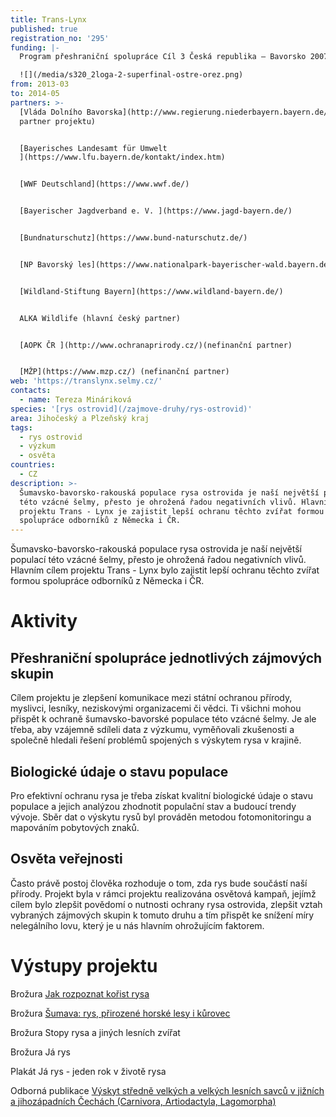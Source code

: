 ```yaml
---
title: Trans-Lynx
published: true
registration_no: '295'
funding: |-
  Program přeshraniční spolupráce Cíl 3 Česká republika – Bavorsko 2007-2013

  ![](/media/s320_2loga-2-superfinal-ostre-orez.png)
from: 2013-03
to: 2014-05
partners: >-
  [Vláda Dolního Bavorska](http://www.regierung.niederbayern.bayern.de/) (hlavní
  partner projektu)


  [Bayerisches Landesamt für Umwelt
  ](https://www.lfu.bayern.de/kontakt/index.htm)


  [WWF Deutschland](https://www.wwf.de/)


  [Bayerischer Jagdverband e. V. ](https://www.jagd-bayern.de/)


  [Bundnaturschutz](https://www.bund-naturschutz.de/)


  [NP Bavorský les](https://www.nationalpark-bayerischer-wald.bayern.de/)


  [Wildland-Stiftung Bayern](https://www.wildland-bayern.de/) 


  ALKA Wildlife (hlavní český partner)


  [AOPK ČR ](http://www.ochranaprirody.cz/)(nefinanční partner)


  [MŽP](https://www.mzp.cz/) (nefinanční partner)
web: 'https://translynx.selmy.cz/'
contacts:
  - name: Tereza Mináriková
species: '[rys ostrovid](/zajmove-druhy/rys-ostrovid)'
area: Jihočeský a Plzeňský kraj
tags:
  - rys ostrovid
  - výzkum
  - osvěta
countries:
  - CZ
description: >-
  Šumavsko-bavorsko-rakouská populace rysa ostrovida je naší největší populací
  této vzácné šelmy, přesto je ohrožená řadou negativních vlivů. Hlavním cílem
  projektu Trans - Lynx je zajistit lepší ochranu těchto zvířat formou
  spolupráce odborníků z Německa i ČR.
---
```

Šumavsko-bavorsko-rakouská populace rysa ostrovida je naší největší populací této vzácné šelmy, přesto je ohrožená řadou negativních vlivů. Hlavním cílem projektu Trans - Lynx bylo zajistit lepší ochranu těchto zvířat formou spolupráce odborníků z Německa i ČR. 

# Aktivity

## Přeshraniční spolupráce jednotlivých zájmových skupin

Cílem projektu je zlepšení komunikace mezi státní ochranou přírody, myslivci, lesníky, neziskovými organizacemi či vědci. Ti všichni mohou přispět k ochraně šumavsko-bavorské populace této vzácné šelmy. Je ale třeba, aby vzájemně sdíleli data z výzkumu, vyměňovali zkušenosti a společně hledali řešení problémů spojených s výskytem rysa v krajině. 

## Biologické údaje o stavu populace

Pro efektivní ochranu rysa je třeba získat kvalitní biologické údaje o stavu populace a jejich analýzou zhodnotit populační stav a budoucí trendy vývoje. Sběr dat o výskytu rysů byl prováděn metodou fotomonitoringu a mapováním pobytových znaků. 

## Osvěta veřejnosti

Často právě postoj člověka rozhoduje o tom, zda rys bude součástí naší přírody. Projekt byla v rámci projektu realizována osvětová kampaň, jejímž cílem bylo zlepšit povědomí o nutnosti ochrany rysa ostrovida, zlepšit vztah vybraných zájmových skupin k tomuto druhu a tím přispět ke snížení míry nelegálního lovu, který je u nás hlavním ohrožujícím faktorem.

# Výstupy projektu

Brožura [Jak rozpoznat kořist rysa](/media/alka_translynx_korist_verze_final.pdf)

Brožura [Šumava: rys, přirozené horské lesy i kůrovec](/media/translynx_sumava.pdf)

Brožura Stopy rysa a jiných lesních zvířat

Brožura Já rys

Plakát Já rys - jeden rok v životě rysa

Odborná publikace [Výskyt středně velkých a velkých lesních savců v jižních a jihozápadních Čechách (Carnivora, Artiodactyla, Lagomorpha)](/media/043_064_Minarikova.pdf)
